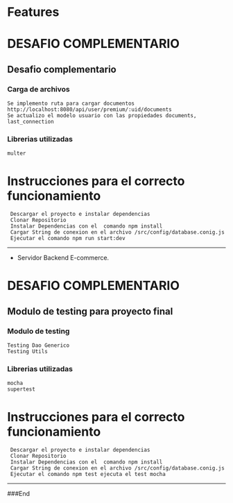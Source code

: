 # Features

# DESAFIO COMPLEMENTARIO

## Desafio complementario

### Carga de archivos
	Se implemento ruta para cargar documentos http://localhost:8080/api/user/premium/:uid/documents
	Se actualizo el modelo usuario con las propiedades documents, last_connection

### Librerias utilizadas
	multer

#  Instrucciones para el correcto funcionamiento

	 Descargar el proyecto e instalar dependencias 
	 Clonar Repositorio
 	 Instalar Dependencias con el  comando npm install
	 Cargar String de conexion en el archivo /src/config/database.conig.js
	 Ejecutar el comando npm run start:dev


---------------------------------------------------------------------------------------------------------------------------------------------------------------------------------------

- Servidor Backend E-commerce.


# DESAFIO COMPLEMENTARIO

## Modulo de testing para proyecto final

### Modulo de testing
	Testing Dao Generico
	Testing Utils

### Librerias utilizadas
	mocha
	supertest

#  Instrucciones para el correcto funcionamiento

	 Descargar el proyecto e instalar dependencias 
	 Clonar Repositorio
 	 Instalar Dependencias con el  comando npm install
	 Cargar String de conexion en el archivo /src/config/database.conig.js
	 Ejecutar el comando npm test ejecuta el test mocha


---------------------------------------------------------------------------------------------------------------------------------------------------------------------------------------



###End